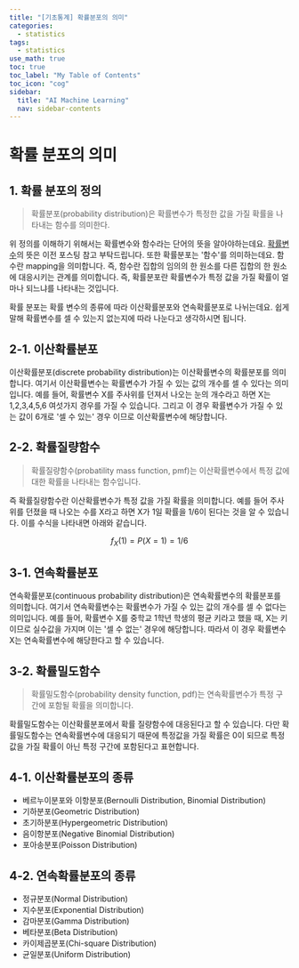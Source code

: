 ```yaml
---
title: "[기초통계] 확률분포의 의미" 
categories:
  - statistics
tags:
  - statistics
use_math: true
toc: true
toc_label: "My Table of Contents"
toc_icon: "cog"
sidebar:
  title: "AI Machine Learning"
  nav: sidebar-contents
---
```


# 확률 분포의 의미

## 1. 확률 분포의 정의

> 확률분포(probability distribution)은 확률변수가 특정한 값을 가질 확률을 나타내는 함수를 의미한다. 

위 정의를 이해하기 위해서는 확률변수와 함수라는 단어의 뜻을 알아야하는데요.
[확률변수](https://losskatsu.github.io/statistics/random-variable/)의 뜻은 이전 포스팅 참고 부탁드립니다. 
또한 확률분포는 '함수'를 의미하는데요. 
함수란 mapping을 의미합니다. 
즉, 함수란 집합의 임의의 한 원소를 다른 집합의 한 원소에 대응시키는 관계를 의미합니다. 
즉, 확률분포란 확률변수가 특정 값을 가질 확률이 얼마나 되느냐를 나타내는 것입니다.

확률 분포는 확률 변수의 종류에 따라 이산확률분포와 연속확률분포로 나뉘는데요. 
쉽게 말해 확률변수를 셀 수 있는지 없는지에 따라 나눈다고 생각하시면 됩니다. 

## 2-1. 이산확률분포

이산확률분포(discrete probability distribution)는 이산확률변수의 확률분포를 의미합니다. 
여기서 이산확률변수는 확률변수가 가질 수 있는 값의 개수를 셀 수 있다는 의미입니다. 
예를 들어, 확률변수 X를 주사위를 던져서 나오는 눈의 개수라고 하면 X는 1,2,3,4,5,6 여섯가지 경우를 가질 수 있습니다. 
그리고 이 경우 확률변수가 가질 수 있는 값이 6개로 '셀 수 있는' 경우 이므로 이산확률변수에 해당합니다. 

## 2-2. 확률질량함수

> 확률질량함수(probatility mass function, pmf)는 이산확률변수에서 특정 값에 대한 확률을 나타내는 함수입니다. 

즉 확률질량함수란 이산확률변수가 특정 값을 가질 확률을 의미합니다. 
예를 들어 주사위를 던졌을 때 나오는 수를 X라고 하면 X가 1일 확률을 1/6이 된다는 것을 알 수 있습니다. 
이를 수식을 나타내면 아래와 같습니다.

$$ f_{X}(1) = P(X = 1) = 1/6 $$

## 3-1. 연속확률분포

연속확률분포(continuous probability distribution)은 연속확률변수의 확률분포를 의미합니다. 
여기서 연속확률변수는 확률변수가 가질 수 있는 값의 개수를 셀 수 없다는 의미입니다. 
예를 들어, 확률변수 X를 중학교 1학년 학생의 평균 키라고 했을 때, X는 키이므로 실수값을 가지며 이는 '셀 수 없는' 경우에 해당합니다. 
따라서 이 경우 확률변수 X는 연속확률변수에 해당한다고 할 수 있습니다. 

## 3-2. 확률밀도함수

> 확률밀도함수(probability density function, pdf)는 연속확률변수가 특정 구간에 포함될 확률을 의미합니다. 

확률밀도함수는 이산확률분포에서 확률 질량함수에 대응된다고 할 수 있습니다. 
다만 확률밀도함수는 연속확률변수에 대응되기 때문에 특정값을 가질 확률은 0이 되므로 특정값을 가질 확률이 아닌 특정 구간에 포함된다고 표현합니다.

## 4-1. 이산확률분포의 종류

* 베르누이분포와 이항분포(Bernoulli Distribution, Binomial Distribution)
* 기하분포(Geometric Distribution)
* 초기하분포(Hypergeometric Distribution)
* 음이항분포(Negative Binomial Distribution)
* 포아송분포(Poisson Distribution)

## 4-2. 연속확률분포의 종류

* 정규분포(Normal Distribution)
* 지수분포(Exponential Distribution)
* 감마분포(Gamma Distribution)
* 베타분포(Beta Distribution)
* 카이제곱분포(Chi-square Distribution)
* 균일분포(Uniform Distribution) 
